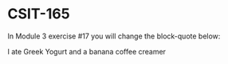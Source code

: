 # CSIT-165

In Module 3 exercise #17 you will change the block-quote below:

I ate Greek Yogurt and a banana
coffee
creamer
